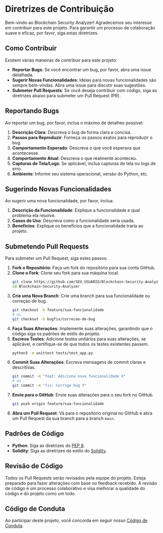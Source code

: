 # Diretrizes de Contribuição

Bem-vindo ao Blockchain Security Analyzer! Agradecemos seu interesse em contribuir para este projeto. Para garantir um processo de colaboração suave e eficaz, por favor, siga estas diretrizes.

## Como Contribuir

Existem várias maneiras de contribuir para este projeto:

*   **Reportar Bugs**: Se você encontrar um bug, por favor, abra uma issue detalhada.
*   **Sugerir Novas Funcionalidades**: Ideias para novas funcionalidades são sempre bem-vindas. Abra uma issue para discutir suas sugestões.
*   **Submeter Pull Requests**: Se você deseja contribuir com código, siga as diretrizes abaixo para submeter um Pull Request (PR).

## Reportando Bugs

Ao reportar um bug, por favor, inclua o máximo de detalhes possível:

1.  **Descrição Clara**: Descreva o bug de forma clara e concisa.
2.  **Passos para Reproduzir**: Forneça os passos exatos para reproduzir o bug.
3.  **Comportamento Esperado**: Descreva o que você esperava que acontecesse.
4.  **Comportamento Atual**: Descreva o que realmente aconteceu.
5.  **Capturas de Tela/Logs**: Se aplicável, inclua capturas de tela ou logs de erro.
6.  **Ambiente**: Informe seu sistema operacional, versão do Python, etc.

## Sugerindo Novas Funcionalidades

Ao sugerir uma nova funcionalidade, por favor, inclua:

1.  **Descrição da Funcionalidade**: Explique a funcionalidade e qual problema ela resolve.
2.  **Casos de Uso**: Descreva como a funcionalidade seria usada.
3.  **Benefícios**: Explique os benefícios que a funcionalidade traria ao projeto.

## Submetendo Pull Requests

Para submeter um Pull Request, siga estes passos:

1.  **Fork o Repositório**: Faça um fork do repositório para sua conta GitHub.
2.  **Clone o Fork**: Clone seu fork para sua máquina local.
    ```bash
    git clone https://github.com/SEU_USUARIO/Blockchain-Security-Analyzer.git
    cd Blockchain-Security-Analyzer
    ```
3.  **Crie uma Nova Branch**: Crie uma branch para sua funcionalidade ou correção de bug.
    ```bash
    git checkout -b feature/sua-funcionalidade
    # ou
    git checkout -b bugfix/correcao-de-bug
    ```
4.  **Faça Suas Alterações**: Implemente suas alterações, garantindo que o código siga os padrões de estilo do projeto.
5.  **Escreva Testes**: Adicione testes unitários para suas alterações, se aplicável, e certifique-se de que todos os testes existentes passem.
    ```bash
    python3 -m unittest tests/test_app.py
    ```
6.  **Commit Suas Alterações**: Escreva mensagens de commit claras e descritivas.
    ```bash
    git commit -m "feat: Adiciona nova funcionalidade X"
    # ou
    git commit -m "fix: Corrige bug Y"
    ```
7.  **Envie para o GitHub**: Envie suas alterações para o seu fork no GitHub.
    ```bash
    git push origin feature/sua-funcionalidade
    ```
8.  **Abra um Pull Request**: Vá para o repositório original no GitHub e abra um Pull Request da sua branch para a branch `main`.

## Padrões de Código

*   **Python**: Siga as diretrizes do [PEP 8](https://www.python.org/dev/peps/pep-0008/).
*   **Solidity**: Siga as diretrizes de estilo do [Solidity](https://docs.soliditylang.org/en/latest/style-guide.html).

## Revisão de Código

Todos os Pull Requests serão revisados pela equipe do projeto. Esteja preparado para fazer alterações com base no feedback recebido. A revisão de código é um processo colaborativo e visa melhorar a qualidade do código e do projeto como um todo.

## Código de Conduta

Ao participar deste projeto, você concorda em seguir nosso [Código de Conduta](CODE_OF_CONDUCT.md).
